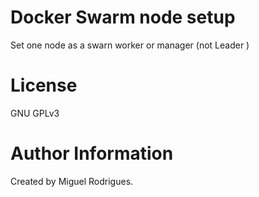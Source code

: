 # Docker Swarm node setup
Set one node as a swarn worker or manager (not Leader )

# License

GNU GPLv3 

# Author Information

Created by Miguel Rodrigues.
